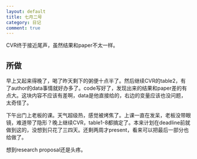 ```yaml
---
layout: default
title: 七月二号
category: 日记
comment: true
---
```


CVR终于接近尾声，虽然结果和paper不太一样。

## 所做
早上又起来得晚了，喝了昨天剩下的粥便十点半了。然后继续CVR的table2，有了author的data事情就好办多了。code写好了，发现出来的结果和paper差的有点大。这块内容不应该有差啊，data是他直接给的，右边的变量应该也没问题，太奇怪了。

下午出门上老板的课。天气超级热，感觉被烤焦了。上课一直在发呆，老板没带眼镜，难道带了隐形？晚上继续CVR，table1-8都搞定了。本来计划在deadline前就做到这的，没想到只花了三四天。还剩两周才present，看来可以把最后一部分也给做了。

想到research proposal还是头疼。